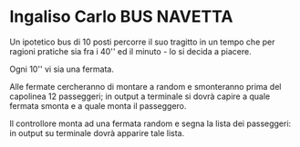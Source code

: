 # Ingaliso Carlo BUS NAVETTA

Un ipotetico bus di 10 posti percorre il suo tragitto in un tempo che per ragioni pratiche sia fra i 40'' ed il minuto - lo si decida a piacere.

Ogni 10'' vi sia una fermata.

Alle fermate cercheranno di montare a random e smonteranno prima del capolinea 12 passeggeri; in output a terminale si dovrà capire a quale fermata smonta e a quale monta il passeggero.

Il controllore monta ad una fermata random e segna la lista dei passeggeri: in output su terminale dovrà apparire tale lista.


